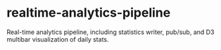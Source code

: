 realtime-analytics-pipeline
===========================

Real-time analytics pipeline, including statistics writer, pub/sub, and D3 multibar visualization of daily stats.  
